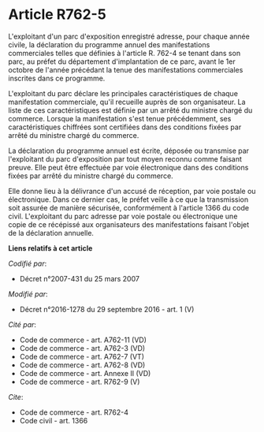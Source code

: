# Article R762-5

L'exploitant d'un parc d'exposition enregistré adresse, pour chaque année civile, la déclaration du programme annuel des
manifestations commerciales telles que définies à l'article R. 762-4 se tenant dans son parc, au préfet du département
d'implantation de ce parc, avant le 1er octobre de l'année précédant la tenue des manifestations commerciales inscrites dans
ce programme. 

L'exploitant du parc déclare les principales caractéristiques de chaque manifestation commerciale, qu'il recueille auprès de
son organisateur. La liste de ces caractéristiques est définie par un arrêté du ministre chargé du commerce. Lorsque la
manifestation s'est tenue précédemment, ses caractéristiques chiffrées sont certifiées dans des conditions fixées par arrêté
du ministre chargé du commerce. 

La déclaration du programme annuel est écrite, déposée ou transmise par l'exploitant du parc d'exposition par tout moyen
reconnu comme faisant preuve. Elle peut être effectuée par voie électronique dans des conditions fixées par arrêté du
ministre chargé du commerce. 

Elle donne lieu à la délivrance d'un accusé de réception, par voie postale ou électronique. Dans ce dernier cas, le préfet
veille à ce que la transmission soit assurée de manière sécurisée, conformément à l'article 1366 du code civil. L'exploitant
du parc adresse par voie postale ou électronique une copie de ce récépissé aux organisateurs des manifestations faisant
l'objet de la déclaration annuelle.

**Liens relatifs à cet article**

_Codifié par_:

  - Décret n°2007-431 du 25 mars 2007

_Modifié par_:

  - Décret n°2016-1278 du 29 septembre 2016 - art. 1 (V)

_Cité par_:

  - Code de commerce - art. A762-11 (VD)
  - Code de commerce - art. A762-3 (VD)
  - Code de commerce - art. A762-7 (VT)
  - Code de commerce - art. A762-8 (VD)
  - Code de commerce - art. Annexe II (VD)
  - Code de commerce - art. R762-9 (V)

_Cite_:

  - Code de commerce - art. R762-4
  - Code civil - art. 1366
